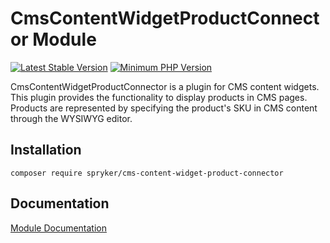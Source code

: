 # CmsContentWidgetProductConnector Module
[![Latest Stable Version](https://poser.pugx.org/spryker/cms-content-widget-product-connector/v/stable.svg)](https://packagist.org/packages/spryker/cms-content-widget-product-connector)
[![Minimum PHP Version](https://img.shields.io/badge/php-%3E%3D%207.4-8892BF.svg)](https://php.net/)

CmsContentWidgetProductConnector is a plugin for CMS content widgets. This plugin provides the functionality to display products in CMS pages. Products are represented by specifying the product's SKU in CMS content through the WYSIWYG editor.

## Installation

```
composer require spryker/cms-content-widget-product-connector
```

## Documentation

[Module Documentation](https://academy.spryker.com/developing_with_spryker/module_guide/content_management/cms/cms_widget.html)
